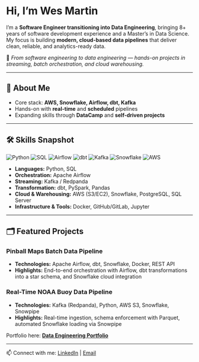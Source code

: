 # Hi, I’m Wes Martin

I’m a **Software Engineer transitioning into Data Engineering**, bringing 8+ years of software development experience and a Master’s in Data Science.
My focus is building **modern, cloud-based data pipelines** that deliver clean, reliable, and analytics-ready data.

🚀 *From software engineering to data engineering — hands-on projects in streaming, batch orchestration, and cloud warehousing.*

---

## 👤 About Me

- Core stack: **AWS, Snowflake, Airflow, dbt, Kafka**
- Hands-on with **real-time** and **scheduled** pipelines
- Expanding skills through **DataCamp** and **self-driven projects**

---

## 🛠 Skills Snapshot
![Python](https://img.shields.io/badge/Python-3.11-blue)
![SQL](https://img.shields.io/badge/SQL-Database-green)
![Airflow](https://img.shields.io/badge/Airflow-Orchestration-blue)
![dbt](https://img.shields.io/badge/dbt-Transformations-orange)
![Kafka](https://img.shields.io/badge/Kafka-Streaming-black)
![Snowflake](https://img.shields.io/badge/Snowflake-Cloud-lightblue)
![AWS](https://img.shields.io/badge/AWS-S3%20%7C%20EC2-yellow)

- **Languages:** Python, SQL
- **Orchestration:** Apache Airflow
- **Streaming:** Kafka / Redpanda
- **Transformation:** dbt, PySpark, Pandas
- **Cloud & Warehousing:** AWS (S3/EC2), Snowflake, PostgreSQL, SQL Server
- **Infrastructure & Tools:** Docker, GitHub/GitLab, Jupyter

---

## 🗂 Featured Projects

### Pinball Maps Batch Data Pipeline
- **Technologies:** Apache Airflow, dbt, Snowflake, Docker, REST API
- **Highlights:** End-to-end orchestration with Airflow, dbt transformations into a star schema, and Snowflake cloud integration

### Real-Time NOAA Buoy Data Pipeline
- **Technologies:** Kafka (Redpanda), Python, AWS S3, Snowflake, Snowpipe
- **Highlights:** Real-time ingestion, schema enforcement with Parquet, automated Snowflake loading via Snowpipe

Portfolio here: [**Data Engineering Portfolio**](https://github.com/WesJM/data-engineering-portfolio)

---

📫 Connect with me: [LinkedIn](https://www.linkedin.com/in/wes-martin/) | [Email](mailto:wes.martin713@gmail.com)
